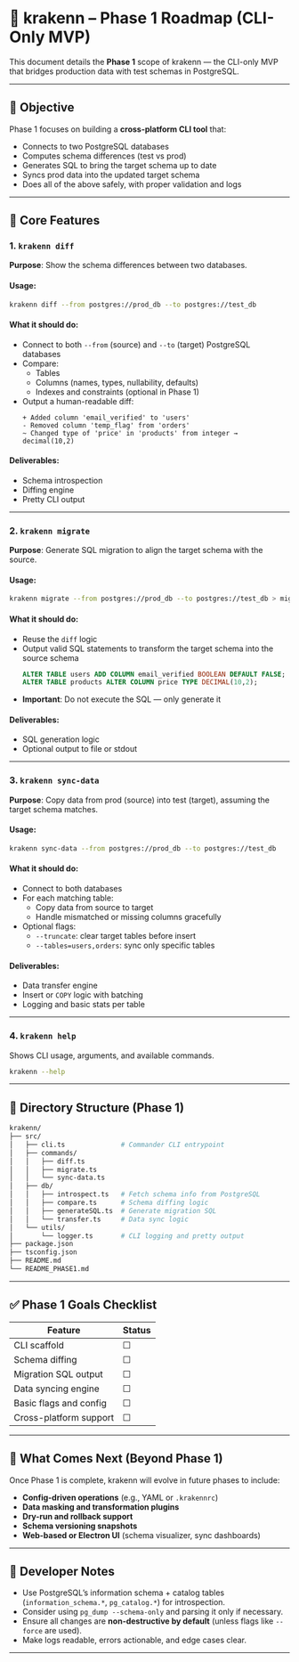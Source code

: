 # 🐙 krakenn – Phase 1 Roadmap (CLI-Only MVP)

This document details the **Phase 1** scope of krakenn — the CLI-only MVP that bridges production data with test schemas in PostgreSQL.

---

## 🎯 Objective

Phase 1 focuses on building a **cross-platform CLI tool** that:

- Connects to two PostgreSQL databases
- Computes schema differences (test vs prod)
- Generates SQL to bring the target schema up to date
- Syncs prod data into the updated target schema
- Does all of the above safely, with proper validation and logs

---

## 🧱 Core Features

### 1. `krakenn diff`

**Purpose**: Show the schema differences between two databases.

#### Usage:

```bash
krakenn diff --from postgres://prod_db --to postgres://test_db
```

#### What it should do:

- Connect to both `--from` (source) and `--to` (target) PostgreSQL databases
- Compare:
  - Tables
  - Columns (names, types, nullability, defaults)
  - Indexes and constraints (optional in Phase 1)
- Output a human-readable diff:
  ```text
  + Added column 'email_verified' to 'users'
  - Removed column 'temp_flag' from 'orders'
  ~ Changed type of 'price' in 'products' from integer → decimal(10,2)
  ```

#### Deliverables:

- Schema introspection
- Diffing engine
- Pretty CLI output

---

### 2. `krakenn migrate`

**Purpose**: Generate SQL migration to align the target schema with the source.

#### Usage:

```bash
krakenn migrate --from postgres://prod_db --to postgres://test_db > migrate.sql
```

#### What it should do:

- Reuse the `diff` logic
- Output valid SQL statements to transform the target schema into the source schema
  ```sql
  ALTER TABLE users ADD COLUMN email_verified BOOLEAN DEFAULT FALSE;
  ALTER TABLE products ALTER COLUMN price TYPE DECIMAL(10,2);
  ```
- **Important**: Do not execute the SQL — only generate it

#### Deliverables:

- SQL generation logic
- Optional output to file or stdout

---

### 3. `krakenn sync-data`

**Purpose**: Copy data from prod (source) into test (target), assuming the target schema matches.

#### Usage:

```bash
krakenn sync-data --from postgres://prod_db --to postgres://test_db
```

#### What it should do:

- Connect to both databases
- For each matching table:
  - Copy data from source to target
  - Handle mismatched or missing columns gracefully
- Optional flags:
  - `--truncate`: clear target tables before insert
  - `--tables=users,orders`: sync only specific tables

#### Deliverables:

- Data transfer engine
- Insert or `COPY` logic with batching
- Logging and basic stats per table

---

### 4. `krakenn help`

Shows CLI usage, arguments, and available commands.

```bash
krakenn --help
```

---

## 📂 Directory Structure (Phase 1)

```bash
krakenn/
├── src/
│   ├── cli.ts              # Commander CLI entrypoint
│   ├── commands/
│   │   ├── diff.ts
│   │   ├── migrate.ts
│   │   └── sync-data.ts
│   ├── db/
│   │   ├── introspect.ts   # Fetch schema info from PostgreSQL
│   │   ├── compare.ts      # Schema diffing logic
│   │   ├── generateSQL.ts  # Generate migration SQL
│   │   └── transfer.ts     # Data sync logic
│   └── utils/
│       └── logger.ts       # CLI logging and pretty output
├── package.json
├── tsconfig.json
├── README.md
└── README_PHASE1.md
```

---

## ✅ Phase 1 Goals Checklist

| Feature                | Status |
| ---------------------- | ------ |
| CLI scaffold           | ☐      |
| Schema diffing         | ☐      |
| Migration SQL output   | ☐      |
| Data syncing engine    | ☐      |
| Basic flags and config | ☐      |
| Cross-platform support | ☐      |

---

## 🚀 What Comes Next (Beyond Phase 1)

Once Phase 1 is complete, krakenn will evolve in future phases to include:

- **Config-driven operations** (e.g., YAML or `.krakennrc`)
- **Data masking and transformation plugins**
- **Dry-run and rollback support**
- **Schema versioning snapshots**
- **Web-based or Electron UI** (schema visualizer, sync dashboards)

---

## 🧠 Developer Notes

- Use PostgreSQL’s information schema + catalog tables (`information_schema.*`, `pg_catalog.*`) for introspection.
- Consider using `pg_dump --schema-only` and parsing it only if necessary.
- Ensure all changes are **non-destructive by default** (unless flags like `--force` are used).
- Make logs readable, errors actionable, and edge cases clear.

---
